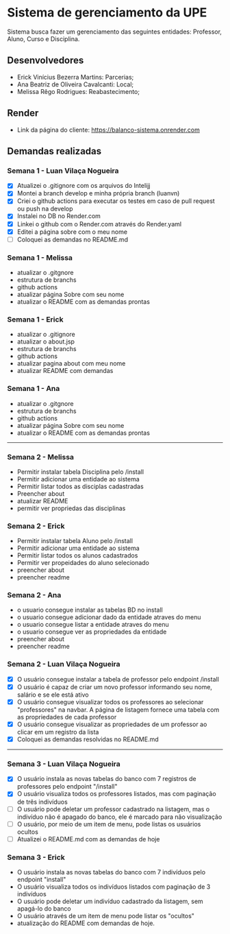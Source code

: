 # Sistema de gerenciamento da UPE
Sistema busca fazer um gerenciamento das seguintes entidades: Professor, Aluno, Curso e Disciplina.

## Desenvolvedores

- Erick Vinícius Bezerra Martins: Parcerias;
- Ana Beatriz de Oliveira Cavalcanti: Local;
- Melissa Rêgo Rodrigues: Reabastecimento;

## Render

- Link da página do cliente: https://balanco-sistema.onrender.com


## Demandas realizadas

### Semana 1 - Luan Vilaça Nogueira
- [x] Atualizei o .gitignore com os arquivos do Intelijj
- [x] Montei a branch develop e minha própria branch (luanvn)
- [x] Criei o github actions para executar os testes em caso de pull request ou push na develop
- [x] Instalei no DB no Render.com
- [x] Linkei o github com o Render.com através do Render.yaml
- [x] Editei a página sobre com o meu nome
- [ ] Coloquei as demandas no README.md

### Semana 1 - Melissa
- atualizar o .gitgnore
- estrutura de branchs
- github actions
- atualizar página Sobre com seu nome
- atualizar o README com as demandas prontas

### Semana 1 - Erick
- atualizar o .gitignore
- atualizar o about.jsp
- estrutura de branchs
- github actions
- atualizar pagina about com meu nome
- atualizar README com demandas

### Semana 1 - Ana
- atualizar o .gitgnore
- estrutura de branchs
- github actions
- atualizar página Sobre com seu nome
- atualizar o README com as demandas prontas

---

### Semana 2 - Melissa
- Permitir instalar tabela Disciplina pelo /install
- Permitir adicionar uma entidade ao sistema
- Permitir listar todos as disciplas cadastradas
- Preencher about
- atualizar README
- permitir ver propriedas das disciplinas

### Semana 2 - Erick
- Permitir instalar tabela Aluno pelo /install
- Permitir adicionar uma entidade ao sistema
- Permitir listar todos os alunos cadastrados
- Permitir ver propeidades do aluno selecionado
- preencher about
- preencher readme
### Semana 2 - Ana
- o usuario consegue instalar as tabelas BD no install
- o usuario consegue adicionar dado da entidade atraves do menu
- o usuario consegue listar a entidade atraves do menu
- o usuario consegue ver as propriedades da entidade
- preencher about
- preencher readme

### Semana 2 - Luan Vilaça Nogueira
- [x] O usuário consegue instalar a tabela de professor pelo endpoint /install
- [x] O usuário é capaz de criar um novo professor informando seu nome, salário e se ele está ativo
- [x] O usuário consegue visualizar todos os professores ao selecionar "professores" na navbar. A página de listagem fornece uma tabela com as propriedades de cada professor
- [x] O usuário consegue visualizar as propriedades de um professor ao clicar em um registro da lista
- [x] Coloquei as demandas resolvidas no README.md

---

### Semana 3 - Luan Vilaça Nogueira
- [X] O usuário instala as novas tabelas do banco com 7 registros de professores pelo
  endpoint "/install"
- [X] O usuário visualiza todos os professores listados, mas com paginação de três
  indivíduos
- [ ] O usuário pode deletar um professor cadastrado na listagem,
  mas o indivíduo não é apagado do banco, ele é marcado para
  não visualização
- [ ] O usuário, por meio de um item de menu, pode listas os
  usuários ocultos
- [ ] Atualizei o README.md com as demandas de hoje

### Semana 3 - Erick
- O usuário instala as novas tabelas do banco com 7 indivíduos pelo endpoint "install"
- O usuário visualiza todos os indivíduos listados com paginação de 3 indivíduos
- O usuário pode deletar um indivíduo cadastrado da listagem, sem apagá-lo do banco
- O usuário através de um item de menu pode listar os "ocultos"
- atualização do README com demandas de hoje.